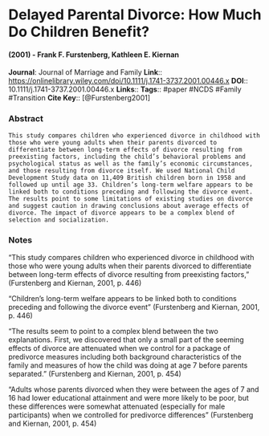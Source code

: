 # Delayed Parental Divorce: How Much Do Children Benefit?
#### (2001) - Frank F. Furstenberg, Kathleen E. Kiernan
**Journal**: Journal of Marriage and Family
**Link**:: https://onlinelibrary.wiley.com/doi/10.1111/j.1741-3737.2001.00446.x
**DOI**:: 10.1111/j.1741-3737.2001.00446.x
**Links**:: 
**Tags**:: #paper #NCDS #Family #Transition 
**Cite Key**:: [@Furstenberg2001]

### Abstract

```
This study compares children who experienced divorce in childhood with those who were young adults when their parents divorced to differentiate between long-term effects of divorce resulting from preexisting factors, including the child’s behavioral problems and psychological status as well as the family’s economic circumstances, and those resulting from divorce itself. We used National Child Development Study data on 11,409 British children born in 1958 and followed up until age 33. Children’s long-term welfare appears to be linked both to conditions preceding and following the divorce event. The results point to some limitations of existing studies on divorce and suggest caution in drawing conclusions about average effects of divorce. The impact of divorce appears to be a complex blend of selection and socialization.
```

### Notes

“This study compares children who experienced divorce in childhood with those who were young adults when their parents divorced to differentiate between long-term effects of divorce resulting from preexisting factors,” (Furstenberg and Kiernan, 2001, p. 446)

“Children’s long-term welfare appears to be linked both to conditions preceding and following the divorce event” (Furstenberg and Kiernan, 2001, p. 446)

“The results seem to point to a complex blend between the two explanations. First, we discovered that only a small part of the seeming effects of divorce are attenuated when we control for a package of predivorce measures including both background characteristics of the family and measures of how the child was doing at age 7 before parents separated.” (Furstenberg and Kiernan, 2001, p. 454)

“Adults whose parents divorced when they were between the ages of 7 and 16 had lower educational attainment and were more likely to be poor, but these differences were somewhat attenuated (especially for male participants) when we controlled for predivorce differences” (Furstenberg and Kiernan, 2001, p. 454)